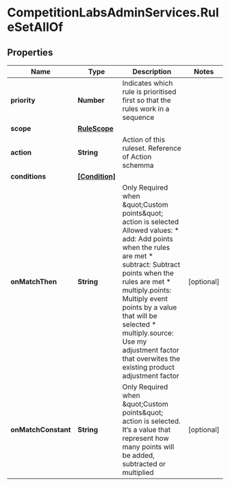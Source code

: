 # CompetitionLabsAdminServices.RuleSetAllOf

## Properties

Name | Type | Description | Notes
------------ | ------------- | ------------- | -------------
**priority** | **Number** | Indicates which rule is prioritised first so that the rules work in a sequence | 
**scope** | [**RuleScope**](RuleScope.md) |  | 
**action** | **String** | Action of this ruleset. Reference of Action schemma | 
**conditions** | [**[Condition]**](Condition.md) |  | 
**onMatchThen** | **String** | Only Required when \&quot;Custom points\&quot; action is selected Allowed values: * add: Add points when the rules are met * subtract: Subtract points when the rules are met * multiply.points: Multiply event points by a value that will be selected * multiply.source: Use my adjustment factor that overwites the existing product adjustment factor  | [optional] 
**onMatchConstant** | **String** | Only Required when \&quot;Custom points\&quot; action is selected. It’s a value that represent how many points will be added, subtracted or multiplied | [optional] 


